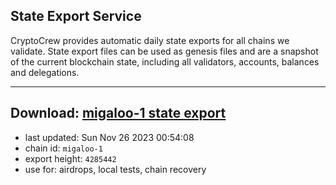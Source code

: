 ## State Export Service
CryptoCrew provides automatic daily state exports for all chains we validate. State export files can be used as genesis files and are a snapshot of the current blockchain state, including all validators, accounts, balances and delegations.

---
**Download: [migaloo-1 state export](https://dl.ccvalidators.com/SERVICE/migaloo/migaloo-1_export_4285442.json)**
---

- last updated: Sun Nov 26 2023 00:54:08
- chain id: `migaloo-1`
- export height: `4285442`
- use for: airdrops, local tests, chain recovery
